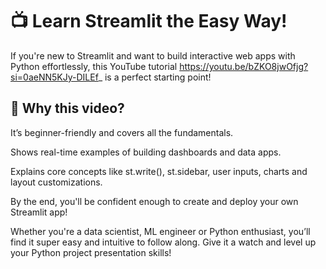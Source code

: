 # 📺 Learn Streamlit the Easy Way!
If you're new to Streamlit and want to build interactive web apps with Python effortlessly, this YouTube tutorial https://youtu.be/bZKO8jwOfjg?si=0aeNN5KJy-DILEf_ is a perfect starting point!

## 🚀 Why this video?

It’s beginner-friendly and covers all the fundamentals.

Shows real-time examples of building dashboards and data apps.

Explains core concepts like st.write(), st.sidebar, user inputs, charts and layout customizations.

By the end, you'll be confident enough to create and deploy your own Streamlit app!

Whether you're a data scientist, ML engineer or Python enthusiast, you’ll find it super easy and intuitive to follow along. Give it a watch and level up your Python project presentation skills!
